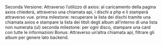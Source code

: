 Seconda Versione:
Attraverso l’utilizzo di axios: al caricamento della pagina axios chiederà, attraverso una chiamata api, i dischi a php e li stamperà attraverso vue.
prima milestone: recuperare la lista dei dischi tramite una chiamata axios e stampare la lista dei titoli degli album all’interno di una lista non numerata (ul)
seconda milestone: per ogni disco, stampare una card con tutte le informazioni
Bonus:
Attraverso un’altra chiamata api, filtrare gli album per genere lato backend.

